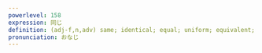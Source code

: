 ```yaml
---
powerlevel: 158
expression: 同じ
definition: (adj-f,n,adv) same; identical; equal; uniform; equivalent; similar; common (origin); changeless; alike; (usu. part of a 'nara' conditional) anyway; anyhow; in either case; (P)
pronunciation: おなじ
---
```

